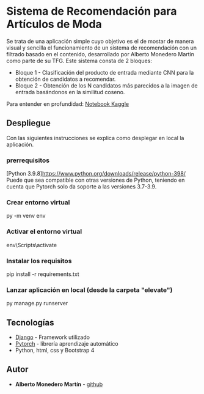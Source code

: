 # Sistema de Recomendación para Artículos de Moda

Se trata de una aplicación simple cuyo objetivo es el de mostar de manera visual y sencilla el funcionamiento de un sistema de recomendación con un filtrado basado en el contenido, desarrollado por Alberto Monedero Martín como parte de su TFG. Este sistema consta de 2 bloques:
* Bloque 1 - Clasificación del producto de entrada mediante CNN para la obtención de candidatos a recomendar.
* Bloque 2 - Obtención de los N candidatos más parecidos a la imagen de entrada basándonos en la similitud coseno.

 Para entender en profundidad: [Notebook Kaggle](https://www.kaggle.com/code/albertomonedero/fashioncnn) 

## Despliegue

Con las siguientes instrucciones se explica como desplegar en local la aplicación.
### prerrequisitos
[Python 3.9.8]https://www.python.org/downloads/release/python-398/
Puede que sea compatible con otras versiones de Python, teniendo en cuenta que Pytorch solo da soporte a las versiones 3.7-3.9.
### Crear entorno virtual
py -m venv env
### Activar el entorno virtual
env\Scripts\activate
### Instalar los requisitos 
pip install -r requirements.txt
### Lanzar aplicación en local (desde la carpeta "elevate")
py manage.py runserver

## Tecnologías

* [Django](https://www.djangoproject.com/) - Framework utilizado
* [Pytorch](https://pytorch.org/) - librería aprendizaje automático
* Python, html, css y Bootstrap 4


## Autor

* **Alberto Monedero Martín** - [github](https://github.com/albertjcuac)
